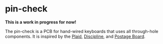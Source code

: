 # pin-check

**This is a work in progress for now!**

The pin-check is a PCB for hand-wired keyboards that uses all through-hole components. It is inspired by the [Plaid](https://github.com/hsgw/plaid), [Discipline](https://github.com/coseyfannitutti/discipline), and [Postage Board](https://github.com/LifeIsOnTheWire/Postage-Board/blob/master/README.md).
